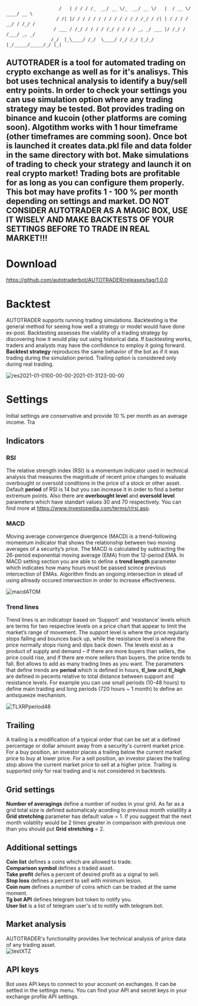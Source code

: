 

                        /   | / / / /_  __/ __ \/_  __/ __ \/   |  / __ \/ ____/ __ \       
                       / /| |/ / / / / / / / / / / / / /_/ / /| | / / / / __/ / /_/ /       
                      / ___ / /_/ / / / / /_/ / / / / _, _/ ___ |/ /_/ / /___/ _, _/        
                     /_/  |_\____/ /_/  \____/ /_/ /_/ |_/_/  |_/_____/_____/_/ |_|

## AUTOTRADER is a tool for automated trading on crypto exchange as well as for it's analisys. This bot uses technical analysis to identify a buy/sell entry points. In order to check your settings you can use simulation option where any trading strategy may be tested. Bot provides trading on binance and kucoin (other platforms are coming soon). Algotithm works with 1 hour timeframe (other timeframes are comming soon). Once bot is launched it creates data.pkl file and data folder in the same directory with bot. Make simulations of trading to check your strategy and launch it on real crypto market! Trading bots are profitable for as long as you can configure them properly. This bot may have profits 1 - 100 % per month depending on settings and market. DO NOT CONSIDER AUTOTRADER AS A MAGIC BOX, USE IT WISELY AND MAKE BACKTESTS OF YOUR SETTINGS BEFORE TO TRADE IN REAL MARKET!!!

# Download

https://github.com/autotraderbot/AUTOTRADER/releases/tag/1.0.0

# Backtest

AUTOTRADER supports running trading simulations. Backtesting is the general method for seeing how well a strategy or model would have done ex-post. Backtesting assesses the viability of a trading strategy by discovering how it would play out using historical data. If backtesting works, traders and analysts may have the confidence to employ it going forward. **Backtest strategy** reproduces the same behavior of the bot as if it was trading during the simulation period. Trailing option is considered only during real traiding.

![res2021-01-0100-00-00-2021-01-3123-00-00](https://user-images.githubusercontent.com/66214013/164999191-aaf8feb5-c2ae-4725-a4d2-435d0d34a339.png)



# Settings
Initial settings are conservative and provide 10 % per month as an average income. Tra

## Indicators
### RSI
The relative strength index (RSI) is a momentum indicator used in technical analysis that measures the magnitude of recent price changes to evaluate overbought or oversold conditions in the price of a stock or other asset. Default **period** of RSI is 14 but you can increase it in order to find a better extremum points. Also there are **overbought level** and **oversold level** parameters which have standart values 30 and 70 respectively. You can find more at https://www.investopedia.com/terms/r/rsi.asp.

### MACD
Moving average convergence divergence (MACD) is a trend-following momentum indicator that shows the relationship between two moving averages of a security’s price. The MACD is calculated by subtracting the 26-period exponential moving average (EMA) from the 12-period EMA. In MACD setting section you are able to define a **trend length** parameter which indicates how many hours must be passed scince previous intercection of EMAs. Algorithm finds an ongoing intersection in stead of using allready occured intersection in order to increase effectiveness.

![macdATOM](https://user-images.githubusercontent.com/104389384/165700345-e2ed8e8f-b512-4686-b136-e64dc0dc416d.png)


### Trend lines

Trend lines is an indicatopr based on ‘Support’ and ‘resistance’ levels which are terms for two respective levels on a price chart that appear to limit the market’s range of movement. The support level is where the price regularly stops falling and bounces back up, while the resistance level is where the price normally stops rising and dips back down. The levels exist as a product of supply and demand – if there are more buyers than sellers, the price could rise, and if there are more sellers than buyers, the price tends to fall. Bot allows to add as many trading lines as you want. The parameters that define trends are **period** which is defined in hours, **tl_low** and **tl_high** are defined in pecents relative to total distance between support and resistance levels. For example you can use small periods (10-48 hours) to define main traiding and long periods (720 hours ~ 1 month) to define an antisqueeze mechanism.

![TLXRPperiod48](https://user-images.githubusercontent.com/104389384/165706402-87a7d874-747f-4060-9e0e-d07fe825e4d1.png)

## Trailing

A trailing is a modification of a typical order that can be set at a defined percentage or dollar amount away from a security's current market price. For a buy position, an investor places a trailing below the current market price to buy at lower price. For a sell position, an investor places the trailing stop above the current market price to sell at a higher price. Trailing is supported only for real trading and is not considered in backtests.

## Grid settings

**Number of averagings** define a number of nodes in your grid. As far as a grid total size is defined automaticaly acording to previous month volatility a **Grid stretching** parameter has default value = 1. If you suggest that the next month volatility would be 2 times greater in comparison with previous one than you should put  **Grid stretching** = 2.

## Additional settings

**Coin list** defines a coins which are allowed to trade.\
**Comparison symbol** defines a traded asset. \
**Take profit** defies a percent of desired profit as a signal to sell.\
**Stop loss** defines a percent to sell with minimum lesion.\
**Coin num** defines a number of coins which can be traded at the same moment.\
**Tg bot API** defines telegram bot token to notify you.\
**User list** is a list of telegram user's id to notify with telegram bot.

## Market analysis

AUTOTRADER's functionality provides live technical analysis of price data of any trading asset.  
![testXTZ](https://user-images.githubusercontent.com/104389384/165693293-b53bad5e-5867-4fb0-8a47-99d04ee5d12a.png)

## API keys
Bot uses API keys to connect to your account on exchanges. It can be settled in the settings menu. You can find your API and secret keys in your exchange profile API settings.





